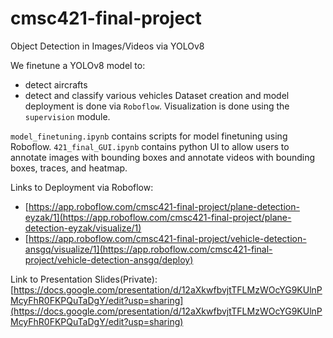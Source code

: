 # cmsc421-final-project

Object Detection in Images/Videos via YOLOv8

We finetune a YOLOv8 model to:
* detect aircrafts
* detect and classify various vehicles
Dataset creation and model deployment is done via `Roboflow`. Visualization is done using the `supervision` module.

`model_finetuning.ipynb` contains scripts for model finetuning using Roboflow.
`421_final_GUI.ipynb` contains python UI to allow users to annotate images with bounding boxes and annotate videos with bounding boxes, traces, and heatmap.

Links to Deployment via Roboflow: 
- [https://app.roboflow.com/cmsc421-final-project/plane-detection-eyzak/1](https://app.roboflow.com/cmsc421-final-project/plane-detection-eyzak/visualize/1)
- [https://app.roboflow.com/cmsc421-final-project/vehicle-detection-ansgq/visualize/1](https://app.roboflow.com/cmsc421-final-project/vehicle-detection-ansgq/deploy)
  
Link to Presentation Slides(Private): [https://docs.google.com/presentation/d/12aXkwfbvjtTFLMzWOcYG9KUlnPMcyFhR0FKPQuTaDgY/edit?usp=sharing](https://docs.google.com/presentation/d/12aXkwfbvjtTFLMzWOcYG9KUlnPMcyFhR0FKPQuTaDgY/edit?usp=sharing)

